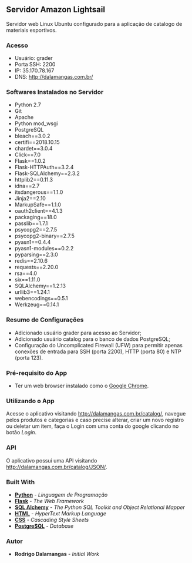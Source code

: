 ## Servidor Amazon Lightsail
Servidor web Linux Ubuntu configurado para a aplicação de catalogo de materiais esportivos.

### Acesso
* Usuário: grader
* Porta SSH: 2200
* IP: 35.170.78.167
* DNS: http://dalamangas.com.br/

### Softwares Instalados no Servidor
* Python 2.7
* Git
* Apache
* Python mod_wsgi
* PostgreSQL
* bleach==3.0.2
* certifi==2018.10.15
* chardet==3.0.4
* Click==7.0
* Flask==1.0.2
* Flask-HTTPAuth==3.2.4
* Flask-SQLAlchemy==2.3.2
* httplib2==0.11.3
* idna==2.7
* itsdangerous==1.1.0
* Jinja2==2.10
* MarkupSafe==1.1.0
* oauth2client==4.1.3
* packaging==18.0
* passlib==1.7.1
* psycopg2==2.7.5
* psycopg2-binary==2.7.5
* pyasn1==0.4.4
* pyasn1-modules==0.2.2
* pyparsing==2.3.0
* redis==2.10.6
* requests==2.20.0
* rsa==4.0
* six==1.11.0
* SQLAlchemy==1.2.13
* urllib3==1.24.1
* webencodings==0.5.1
* Werkzeug==0.14.1

### Resumo de Configurações
* Adicionado usuário grader para acesso ao Servidor;
* Adicionado usuário catalog para o banco de dados PostgreSQL;
* Configuração do Uncomplicated Firewall (UFW) para permitir apenas conexões de entrada para SSH (porta 2200), HTTP (porta 80) e NTP (porta 123).

### Pré-requisito do App
* Ter um web browser instalado como o [Google Chrome](https://www.google.com/chrome/?brand=CHBD&gclid=EAIaIQobChMIzNCL26fw3gIVwwaRCh3SlgKnEAAYAiAAEgJpiPD_BwE&gclsrc=aw.ds).

### Utilizando o App
Acesse o aplicativo visitando http://dalamangas.com.br/catalog/, navegue pelos produtos e categorias e caso precise alterar, criar um novo registro ou deletar um item, faça o Login com uma conta do google clicando no botão *Login*.

### API
O aplicativo possui uma API visitando http://dalamangas.com.br/catalog/JSON/.

### Built With
* **[Python](https://www.python.org/)** - *Linguagem de Programação*
* **[Flask](http://flask.pocoo.org/)** - *The Web Framework*
* **[SQL Alchemy](https://www.sqlalchemy.org/)** - *The Python SQL Toolkit and Object Relational Mapper*
* **[HTML](https://developer.mozilla.org/pt-PT/docs/Web/HTML)** - *HyperText Markup Language*
* **[CSS](https://developer.mozilla.org/pt-PT/docs/Web/CSS)** - *Cascading Style Sheets*
* **[PostgreSQL](https://www.postgresql.org/)** - *Database*

### Autor
* **Rodrigo Dalamangas** - *Initial Work*
